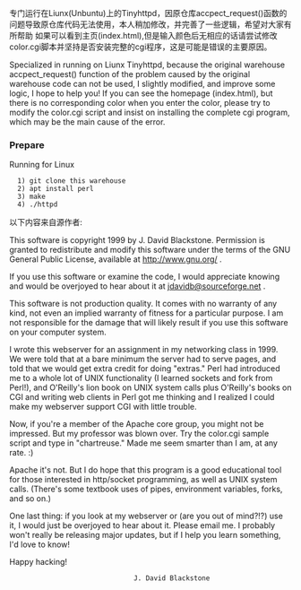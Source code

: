 

专门运行在Liunx(Unbuntu)上的Tinyhttpd，因原仓库accpect_request()函数的问题导致原仓库代码无法使用，本人稍加修改，并完善了一些逻辑，希望对大家有所帮助
如果可以看到主页(index.html),但是输入颜色后无相应的话请尝试修改color.cgi脚本并坚持是否安装完整的cgi程序，这是可能是错误的主要原因。

Specialized in running on Liunx Tinyhttpd, because the original warehouse accpect_request() function of the problem caused by the original warehouse code can not be used, I slightly modified, and improve some logic, I hope to help you!
If you can see the homepage (index.html), but there is no corresponding color when you enter the color, please try to modify the color.cgi script and insist on installing the complete cgi program, which may be the main cause of the error.

### Prepare 
Running for Linux
```
  1) git clone this warehouse 
  2) apt install perl 
  3) make 
  4) ./httpd
```


以下内容来自源作者:

  This software is copyright 1999 by J. David Blackstone.  Permission
is granted to redistribute and modify this software under the terms of
the GNU General Public License, available at http://www.gnu.org/ .

  If you use this software or examine the code, I would appreciate
knowing and would be overjoyed to hear about it at
jdavidb@sourceforge.net .

  This software is not production quality.  It comes with no warranty
of any kind, not even an implied warranty of fitness for a particular
purpose.  I am not responsible for the damage that will likely result
if you use this software on your computer system.

  I wrote this webserver for an assignment in my networking class in
1999.  We were told that at a bare minimum the server had to serve
pages, and told that we would get extra credit for doing "extras."
Perl had introduced me to a whole lot of UNIX functionality (I learned
sockets and fork from Perl!), and O'Reilly's lion book on UNIX system
calls plus O'Reilly's books on CGI and writing web clients in Perl got
me thinking and I realized I could make my webserver support CGI with
little trouble.

  Now, if you're a member of the Apache core group, you might not be
impressed.  But my professor was blown over.  Try the color.cgi sample
script and type in "chartreuse."  Made me seem smarter than I am, at
any rate. :)

  Apache it's not.  But I do hope that this program is a good
educational tool for those interested in http/socket programming, as
well as UNIX system calls.  (There's some textbook uses of pipes,
environment variables, forks, and so on.)

  One last thing: if you look at my webserver or (are you out of
mind?!?) use it, I would just be overjoyed to hear about it.  Please
email me.  I probably won't really be releasing major updates, but if
I help you learn something, I'd love to know!

  Happy hacking!

                                   J. David Blackstone

